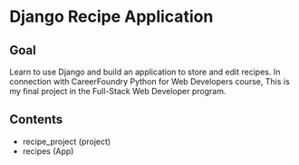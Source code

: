 # Django Recipe Application

## Goal
Learn to use Django and build an application to store and edit recipes. In connection with CareerFoundry Python for Web Developers course, This is my final project in the Full-Stack Web Developer program. 

## Contents
- recipe_project (project)
- recipes (App)